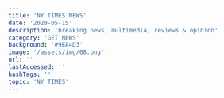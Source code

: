 ```yaml
---
title: 'NY TIMES NEWS'
date: '2020-05-15'
description: 'breaking news, multimedia, reviews & opinion'
category: 'GET NEWS'
background: '#9EA4D3'
image: '/assets/img/08.png'
url: ''
lastAccessed: ''
hashTags: ''
topic: 'NY TIMES'
---
```

